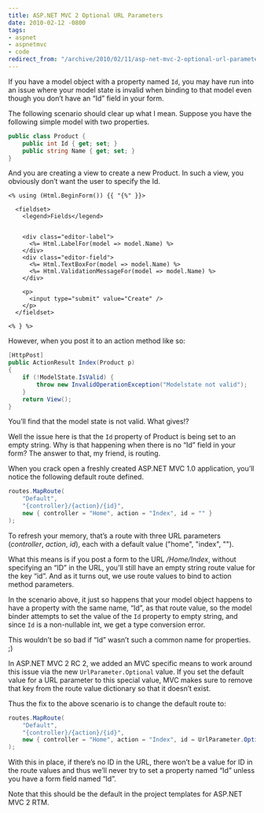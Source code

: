```yaml
---
title: ASP.NET MVC 2 Optional URL Parameters
date: 2010-02-12 -0800
tags:
- aspnet
- aspnetmvc
- code
redirect_from: "/archive/2010/02/11/asp-net-mvc-2-optional-url-parameters.aspx/"
---
```


If you have a model object with a property named `Id`, you may have run
into an issue where your model state is invalid when binding to that
model even though you don’t have an “Id” field in your form.

The following scenario should clear up what I mean. Suppose you have the
following simple model with two properties.

```csharp
public class Product {
    public int Id { get; set; }
    public string Name { get; set; }
}
```

And you are creating a view to create a new Product. In such a view, you
obviously don’t want the user to specify the Id.

```aspx-cs
<% using (Html.BeginForm()) {{ "{%" }}>

  <fieldset>
    <legend>Fields</legend>
        
        
    <div class="editor-label">
      <%= Html.LabelFor(model => model.Name) %>
    </div>
    <div class="editor-field">
      <%= Html.TextBoxFor(model => model.Name) %>
      <%= Html.ValidationMessageFor(model => model.Name) %>
    </div>
       
    <p>
      <input type="submit" value="Create" />
    </p>
  </fieldset>

<% } %>
```

However, when you post it to an action method like so:

```csharp
[HttpPost]
public ActionResult Index(Product p)
{
    if (!ModelState.IsValid) {
        throw new InvalidOperationException("Modelstate not valid");
    }
    return View();
}
```

You’ll find that the model state is not valid. What gives!?

Well the issue here is that the `Id` property of Product is being set to
an empty string. Why is that happening when there is no “Id” field in
your form? The answer to that, my friend, is routing.

When you crack open a freshly created ASP.NET MVC 1.0 application,
you’ll notice the following default route defined.

```csharp
routes.MapRoute(
    "Default",
    "{controller}/{action}/{id}",
    new { controller = "Home", action = "Index", id = "" }
);
```

To refresh your memory, that’s a route with three URL parameters
(*controller*, *action*, *id*), each with a default value ("home",
"index", "").

What this means is if you post a form to the URL */Home/Index*, without
specifying an “ID” in the URL, you’ll still have an empty string route
value for the key “id”. And as it turns out, we use route values to bind
to action method parameters.

In the scenario above, it just so happens that your model object happens
to have a property with the same name, “Id”, as that route value, so the
model binder attempts to set the value of the `Id` property to empty
string, and since `Id` is a non-nullable int, we get a type conversion
error.

This wouldn’t be so bad if “Id” wasn’t such a common name for
properties. ;)

In ASP.NET MVC 2 RC 2, we added an MVC specific means to work around
this issue via the new `UrlParameter.Optional` value. If you set the
default value for a URL parameter to this special value, MVC makes sure
to remove that key from the route value dictionary so that it doesn’t
exist.

Thus the fix to the above scenario is to change the default route to:

```csharp
routes.MapRoute(
    "Default",
    "{controller}/{action}/{id}",
    new { controller = "Home", action = "Index", id = UrlParameter.Optional }
);
```

With this in place, if there’s no ID in the URL, there won’t be a value
for ID in the route values and thus we’ll never try to set a property
named “Id” unless you have a form field named “Id”.

Note that this should be the default in the project templates for
ASP.NET MVC 2 RTM.

